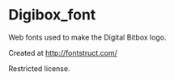 # Digibox_font
Web fonts used to make the Digital Bitbox logo.

Created at http://fontstruct.com/

Restricted license.
